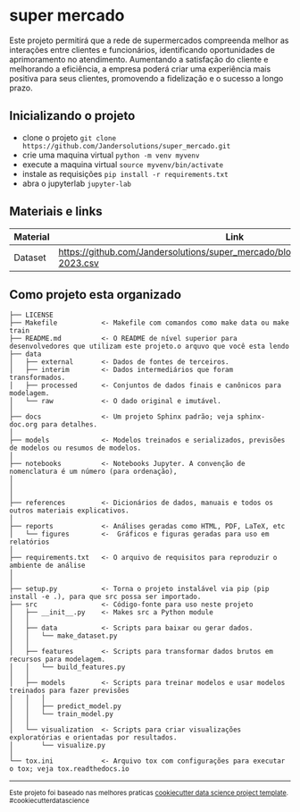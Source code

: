 super mercado
==============================

Este projeto permitirá que a rede de supermercados compreenda melhor as interações entre clientes e funcionários, identificando oportunidades de aprimoramento no atendimento. Aumentando a satisfação do cliente e melhorando a eficiência, a empresa poderá criar uma experiência mais positiva para seus clientes, promovendo a fidelização e o sucesso a longo prazo.

Inicializando o projeto
------------
- clone o projeto ```git clone https://github.com/Jandersolutions/super_mercado.git```
- crie uma maquina virtual ```python -m venv myvenv```
- execute a maquina virtual ```source myvenv/bin/activate```
- instale as requisições ```pip install -r requirements.txt```
- abra o jupyterlab ```jupyter-lab```

Materiais e links
------------
| Material | Link |
|---------|------|
| Dataset | https://github.com/Jandersolutions/super_mercado/blob/main/data/raw/venda_07-2023.csv |



Como projeto esta organizado
------------

    ├── LICENSE
    ├── Makefile           <- Makefile com comandos como make data ou make train
    ├── README.md          <- O README de nível superior para desenvolvedores que utilizam este projeto.o arquvo que você esta lendo
    ├── data
    │   ├── external       <- Dados de fontes de terceiros.
    │   ├── interim        <- Dados intermediários que foram transformados.
    │   ├── processed      <- Conjuntos de dados finais e canônicos para modelagem.
    │   └── raw            <- O dado original e imutável.
    │
    ├── docs               <- Um projeto Sphinx padrão; veja sphinx-doc.org para detalhes.
    │
    ├── models             <- Modelos treinados e serializados, previsões de modelos ou resumos de modelos.
    │
    ├── notebooks          <- Notebooks Jupyter. A convenção de nomenclatura é um número (para ordenação),
    │                         
    │                         
    │
    ├── references         <- Dicionários de dados, manuais e todos os outros materiais explicativos.
    │
    ├── reports            <- Análises geradas como HTML, PDF, LaTeX, etc
    │   └── figures        <-  Gráficos e figuras geradas para uso em relatórios
    │
    ├── requirements.txt   <- O arquivo de requisitos para reproduzir o ambiente de análise
    │                      
    │
    ├── setup.py           <- Torna o projeto instalável via pip (pip install -e .), para que src possa ser importado.
    ├── src                <- Código-fonte para uso neste projeto
    │   ├── __init__.py    <- Makes src a Python module
    │   │
    │   ├── data           <- Scripts para baixar ou gerar dados.
    │   │   └── make_dataset.py
    │   │
    │   ├── features       <- Scripts para transformar dados brutos em recursos para modelagem.
    │   │   └── build_features.py
    │   │
    │   ├── models         <- Scripts para treinar modelos e usar modelos treinados para fazer previsões
    │   │   │                
    │   │   ├── predict_model.py
    │   │   └── train_model.py
    │   │
    │   └── visualization  <- Scripts para criar visualizações exploratórias e orientadas por resultados.
    │       └── visualize.py
    │
    └── tox.ini            <- Arquivo tox com configurações para executar o tox; veja tox.readthedocs.io


--------

<p><small>Este projeto foi baseado nas melhores praticas <a target="_blank" href="https://drivendata.github.io/cookiecutter-data-science/">cookiecutter data science project template</a>. #cookiecutterdatascience</small></p>

